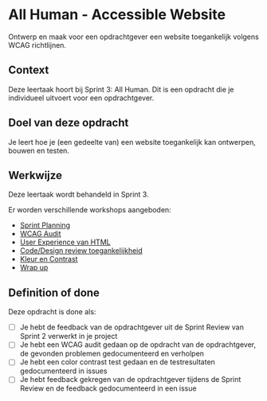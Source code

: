 # All Human - Accessible Website

Ontwerp en maak voor een opdrachtgever een website toegankelijk volgens WCAG richtlijnen.


## Context
Deze leertaak hoort bij Sprint 3: All Human. 
Dit is een opdracht die je individueel uitvoert voor een opdrachtgever.


## Doel van deze opdracht
Je leert hoe je (een gedeelte van) een website toegankelijk kan ontwerpen, bouwen en testen.


## Werkwijze
Deze leertaak wordt behandeld in Sprint 3. 

Er worden verschillende workshops aangeboden:

- [Sprint Planning](sprint-planning.md)
- [WCAG Audit](https://github.com/fdnd-task/wcag-audit/)
- [User Experience van HTML](user-experience-van-html.md)
- [Code/Design review toegankelijkheid](code-design-review-toegankelijkheid.md)
- [Kleur en Contrast](kleur-contrast.md)
- [Wrap up](wrap-up.md)

## Definition of done
Deze opdracht is done als:

- [ ] Je hebt de feedback van de opdrachtgever uit de Sprint Review van Sprint 2 verwerkt in je project
- [ ] Je hebt een WCAG audit gedaan op de opdracht van de opdrachtgever, de gevonden problemen gedocumenteerd en verholpen
- [ ] Je hebt een color contrast test gedaan en de testresultaten gedocumenteerd in issues 
- [ ] Je hebt feedback gekregen van de opdrachtgever tijdens de Sprint Review en de feedback gedocumenteerd in een issue

<!-- - [ ] Je hebt gestructureerd gewerkt met behulp van de development-lifecycle en je hebt het proces bijgehouden in jouw Learning Log -->
<!-- - [ ] Je hebt een Lighthouse test gedaan en gevonden problemen verholpen -->
<!-- - [ ] Je hebt een serie handmatige tests gedaan en gevonden problemen verholpen -->
